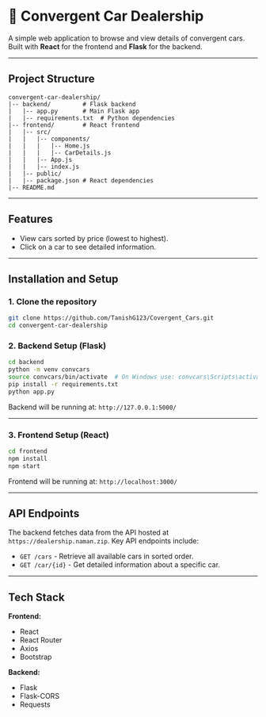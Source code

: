 # 🚗 Convergent Car Dealership

A simple web application to browse and view details of convergent cars. Built with **React** for the frontend and **Flask** for the backend.

---

## Project Structure

```
convergent-car-dealership/
|-- backend/         # Flask backend
|   |-- app.py       # Main Flask app
|   |-- requirements.txt  # Python dependencies
|-- frontend/        # React frontend
|   |-- src/
|   |   |-- components/
|   |   |   |-- Home.js
|   |   |   |-- CarDetails.js
|   |   |-- App.js
|   |   |-- index.js
|   |-- public/
|   |-- package.json # React dependencies
|-- README.md
```

---

## Features

- View cars sorted by price (lowest to highest).
- Click on a car to see detailed information.

---

## Installation and Setup

### 1. Clone the repository
```bash
git clone https://github.com/TanishG123/Covergent_Cars.git
cd convergent-car-dealership
```

### 2. Backend Setup (Flask)
```bash
cd backend
python -m venv convcars
source convcars/bin/activate  # On Windows use: convcars\Scripts\activate
pip install -r requirements.txt
python app.py
```

Backend will be running at: `http://127.0.0.1:5000/`

---

### 3. Frontend Setup (React)
```bash
cd frontend
npm install
npm start
```

Frontend will be running at: `http://localhost:3000/`

---

## API Endpoints

The backend fetches data from the API hosted at `https://dealership.naman.zip`. Key API endpoints include:

- `GET /cars` - Retrieve all available cars in sorted order.
- `GET /car/{id}` - Get detailed information about a specific car.

---

## Tech Stack

**Frontend:**

- React
- React Router
- Axios
- Bootstrap

**Backend:**

- Flask
- Flask-CORS
- Requests

